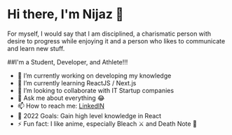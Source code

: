 # Hi there, I'm Nijaz 👋

For myself, I would say that I am disciplined, a charismatic person with desire to progress while enjoying it and a person who likes to communicate and learn new stuff.

##I'm a Student, Developer, and Athlete!!!

- 🔭 I’m currently working on developing my knowledge
- 🌱 I’m currently learning ReactJS / Next.js
- 👯 I’m looking to collaborate with IT Startup companies
- 💬 Ask me about everything 😂
- 📫 How to reach me: [LinkedIN](https://www.linkedin.com/in/nijaz-andelić-2812261bb/)
- 🥅 2022 Goals: Gain high level knowledge in React
- ⚡ Fun fact: I like anime, especially Bleach ⚔ and Death Note 📓
